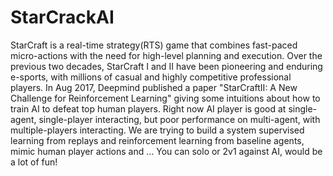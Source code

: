# StarCrackAI
StarCraft is a real-time strategy(RTS) game that combines fast-paced micro-actions with the need for high-level planning and execution. Over the previous two decades, StarCraft I and II have been pioneering and enduring e-sports, with millions of casual and highly competitive professional players. In Aug 2017, Deepmind published a paper "StarCraftII: A New Challenge for Reinforcement Learning" giving some intuitions about how to train AI to defeat top human players. Right now AI player is good at single-agent, single-player interacting, but poor performance on multi-agent, with multiple-players interacting. We are trying to build a system supervised learning from replays and reinforcement learning from baseline agents, mimic human player actions and ... You can solo or 2v1 against AI, would be a lot of fun!

